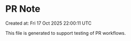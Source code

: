 # PR Note

Created at: Fri 17 Oct 2025 22:00:11 UTC

This file is generated to support testing of PR workflows.
